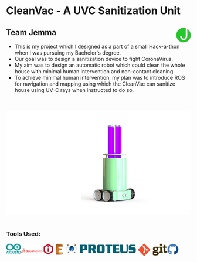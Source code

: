 # CleanVac - A UVC Sanitization Unit

## Team Jemma <img width="40px" align="right" alt="Jemma Logo" src="Presentation/Images/Logo.png">

- This is my project which I designed as a part of a small Hack-a-thon when I was pursuing my Bachelor's degree.
- Our goal was to design a sanitization device to fight CoronaVirus.
- My aim was to design an automatic robot which could clean the whole house with minimal human intervention and non-contact cleaning.
- To achieve minimal human intervention, my plan was to introduce ROS for navigation and mapping using which the CleanVac can sanitize house using UV-C rays when instructed to do so.

<br />
<br />

  <img width="1000px" alt="Arduino" src="Presentation/Images/Mechanical Design/2.png">

<br />
<br />

### Tools Used:

<img width="40px" align="left" alt="Arduino" src="Resources/Logos/Arduino Logo.png">
<img width="60px" align="left" alt="Solidworks" src="Resources/Logos/Solidworks Logo.png">
<img width="30px" align="left" alt="Ideamaker" src="Resources/Logos/Ideamaker Logo.png">
<img width="30px" align="left" alt="Eagle CAD" src="Resources/Logos/Eagle Logo.png">
<img width="200px" align="left" alt="Proteus" src="Resources/Logos/Proteus Logo.png">
<img width="80px" align="left" alt="Git" src="Resources/Logos/Git Logo.jpeg">
<img width="30px" align="left" alt="GitHub" src="Resources/Logos/GitHub Logo.jpeg">
